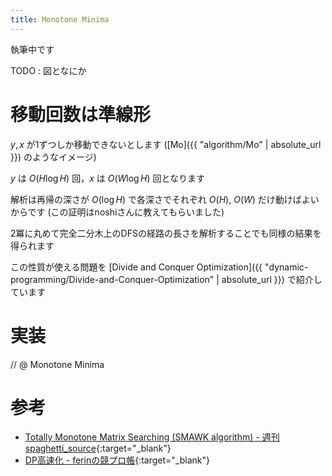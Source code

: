 ```yaml
---
title: Monotone Minima
---
```


執筆中です

TODO : 図となにか

# 移動回数は準線形

$y, x$ が1ずつしか移動できないとします ([Mo]({{ "algorithm/Mo" | absolute_url }}) のようなイメージ)

$y$ は $O(H \log H)$ 回，$x$ は $O(W \log H)$ 回となります

解析は再帰の深さが $O(\log H)$ で各深さでそれぞれ $O(H)$, $O(W)$ だけ動けばよいからです (この証明はnoshiさんに教えてもらいました)

2冪に丸めて完全二分木上のDFSの経路の長さを解析することでも同様の結果を得られます

この性質が使える問題を [Divide and Conquer Optimization]({{ "dynamic-programming/Divide-and-Conquer-Optimization" | absolute_url }}) で紹介しています

# 実装

// @ Monotone Minima

# 参考

* [Totally Monotone Matrix Searching (SMAWK algorithm) - 週刊 spaghetti_source](https://topcoder.g.hatena.ne.jp/spaghetti_source/20120923/1348327542){:target="_blank"}<!--_-->
* [DP高速化 - ferinの競プロ帳](https://ferin-tech.hatenablog.com/entry/2018/02/23/071343){:target="_blank"}<!--_-->

